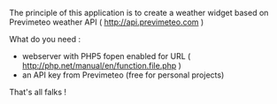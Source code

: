 The principle of this application is to create a weather widget based on Previmeteo weather API ( http://api.previmeteo.com )

What do you need :

- webserver with PHP5 fopen enabled for URL ( http://php.net/manual/en/function.file.php )
- an API key from Previmeteo (free for personal projects)

That's all falks !
